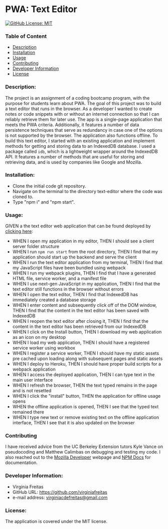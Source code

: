   # PWA: Text Editor

  [![GitHub License: MIT](https://img.shields.io/badge/License-MIT-blue.svg)](https://opensource.org/licenses/MIT)

  ### Table of Content
  * [Description](#description)
  * [Installation](#installation)
  * [Usage](#usage)
  * [Contributing](#contributing)
  * [Developer Information](#developer-information)
  * [License](#license)

  ### Description:
  The project is an assignment of a coding bootcamp program, with the purpose for students learn about PWA. The goal of this project was to build a text editor that runs in the browser. As a developer I wanted to create notes or code snippets with or without an internet connection so that I can reliably retrieve them for later use. The app is a single-page application that meets the PWA criteria. Additionally, it features a number of data persistence techniques that serve as redundancy in case one of the options is not supported by the browser. The application also functions offline. To build this text editor, I started with an existing application and implement methods for getting and storing data to an IndexedDB database. I used a package called `idb`, which is a lightweight wrapper around the IndexedDB API. It features a number of methods that are useful for storing and retrieving data, and is used by companies like Google and Mozilla.

  ### Installation:
  - Clone the initial code git repository.
  - Navigate on the terminal to the directory text-editor where the code was cloned to.
  - Type "npm i" and "npm start".

  ### Usage:
  GIVEN a the text editor web application that can be found deployed by [clicking here](https://tranquil-harbor-96082-b2b4a591ce66.herokuapp.com/):
  - WHEN I open my application in my editor, THEN I should see a client server folder structure
  - WHEN I run `npm run start` from the root directory, THEN I find that my application should start up the backend and serve the client
  - WHEN I run the text editor application from my terminal, THEN I find that my JavaScript files have been bundled using webpack
  - WHEN I run my webpack plugins, THEN I find that I have a generated HTML file, service worker, and a manifest file
  - WHEN I use next-gen JavaScript in my application, THEN I find that the text editor still functions in the browser without errors
  - WHEN I open the text editor, THEN I find that IndexedDB has immediately created a database storage
  - WHEN I enter content and subsequently click off of the DOM window, THEN I find that the content in the text editor has been saved with IndexedDB
  - WHEN I reopen the text editor after closing it, THEN I find that the content in the text editor has been retrieved from our IndexedDB
  - WHEN I click on the Install button, THEN I download my web application as an icon on my desktop
  - WHEN I load my web application, THEN I should have a registered service worker using workbox
  - WHEN I register a service worker, THEN I should have my static assets pre cached upon loading along with subsequent pages and static assets
  - WHEN I deploy to Heroku, THEN I should have proper build scripts for a webpack application
  - WHEN I access the deployed application, THEN I can type text in the main user interface
  - WHEN I refresh the browser, THEN the text typed remains in the page and is not resetted
  - WHEN I click the "install" button, THEN the application for offline usage opens
  - WHEN the offline application is opened, THEN I see that the typed text remained there
  - WHEN I type new text or remove existing text on the offline application interface, THEN I see that it is also updated on the browser

  ### Contributing
  I have received advice from the UC Berkeley Extension tutors Kyle Vance on pseudocoding and Matthew Calimbas on debugging and testing my code. I also reached out to the [Mozilla Developer](https://developer.mozilla.org/en-US/) webpage and [NPM Docs](https://docs.npmjs.com/) for documentation.

  ### Developer Information:
  - Virginia Freitas
  - GitHub URL: https://github.com/virginiafreitas
  - e-mail address: virginiacdefreitas@gmail.com

  ### License:
  The application is covered under the MIT license.